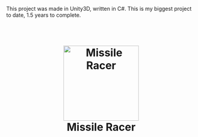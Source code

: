 This project was made in Unity3D, written in C#. This is my biggest project to date, 1.5 years to complete.

<h1 align="center">
  <br>
  <img src="https://raw.githubusercontent.com/tinyqubit/Missile_Racer/master/images/mr_title.gif" alt="Missile Racer" width="200">
  </br>
  Missile Racer
  <br>
</h1>
